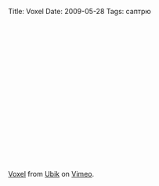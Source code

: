 Title: Voxel
Date: 2009-05-28
Tags: саптрю

<div class="text"><object width="500" height="288"><param name="allowfullscreen" value="true"></param><param name="allowscriptaccess" value="always"></param><param name="movie" value="http://vimeo.com/moogaloop.swf?clip_id=4649345&amp;server=vimeo.com&amp;show_title=1&amp;show_byline=1&amp;show_portrait=0&amp;color=ffc900&amp;fullscreen=1"></param><embed src="http://vimeo.com/moogaloop.swf?clip_id=4649345&amp;server=vimeo.com&amp;show_title=1&amp;show_byline=1&amp;show_portrait=0&amp;color=ffc900&amp;fullscreen=1" type="application/x-shockwave-flash" allowfullscreen="true" allowscriptaccess="always" width="500" height="288"></embed></object><p><a href="http://vimeo.com/4649345">Voxel</a> from <a href="http://vimeo.com/user1756817">Ubik</a> on <a href="http://vimeo.com">Vimeo</a>.</p></div>